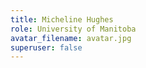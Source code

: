 ```yaml
---
title: Micheline Hughes
role: University of Manitoba
avatar_filename: avatar.jpg
superuser: false
---
```

